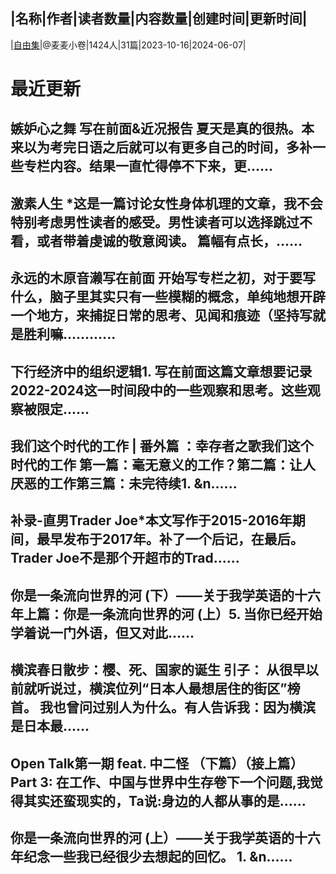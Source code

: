 |名称|作者|读者数量|内容数量|创建时间|更新时间|
---
|[自由集](https://xiaobot.net/p/Riverontard?refer=0b133df9-27dc-423b-8101-639049001c13)|@麦麦小卷|1424人|31篇|2023-10-16|2024-06-07|

# 最近更新
## 嫉妒心之舞 写在前面&近况报告 夏天是真的很热。本来以为考完日语之后就可以有更多自己的时间，多补一些专栏内容。结果一直忙得停不下来，更......
## 激素人生  *这是一篇讨论女性身体机理的文章，我不会特别考虑男性读者的感受。男性读者可以选择跳过不看，或者带着虔诚的敬意阅读。 篇幅有点长，......
## 永远的木原音濑写在前面 开始写专栏之初，对于要写什么，脑子里其实只有一些模糊的概念，单纯地想开辟一个地方，来捕捉日常的思考、见闻和痕迹（坚持写就是胜利嘛……......
## 下行经济中的组织逻辑1.      写在前面这篇文章想要记录2022-2024这一时间段中的一些观察和思考。这些观察被限定......
## 我们这个时代的工作 | 番外篇 ：幸存者之歌我们这个时代的工作 第一篇：毫无意义的工作？第二篇：让人厌恶的工作第三篇：未完待续1.  &n......
## 补录-直男Trader Joe*本文写作于2015-2016年期间，最早发布于2017年。补了一个后记，在最后。 Trader Joe不是那个开超市的Trad......
## 你是一条流向世界的河 (下）——关于我学英语的十六年上篇：你是一条流向世界的河 (上）5. 当你已经开始学着说一门外语，但又对此......
## 横滨春日散步：樱、死、国家的诞生  引子： 从很早以前就听说过，横滨位列“日本人最想居住的街区”榜首。 我也曾问过别人为什么。有人告诉我：因为横滨是日本最......
## Open Talk第一期 feat. 中二怪 （下篇）（接上篇） Part 3: 在工作、中国与世界中生存卷下一个问题,我觉得其实还蛮现实的，Ta说:身边的人都从事的是......
## 你是一条流向世界的河 (上）——关于我学英语的十六年纪念一些我已经很少去想起的回忆。 1.      &n......

